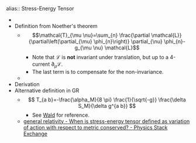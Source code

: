 alias:: Stress-Energy Tensor

-
- Definition from Noether's theorem
	- $$\mathcal{T}_{\mu \nu}=\sum_{n} \frac{\partial \mathcal{L}}{\partial\left(\partial_{\mu} \phi_{n}\right)} \partial_{\nu} \phi_{n}-g_{\mu \nu} \mathcal{L}$$
		- Note that $\mathcal L$ is **not** invariant under translation, but up to a 4-current $\partial_\mu \mathcal L$.
		- The last term is to compensate for the non-invariance.
	-
- Derivation
- Alternative definition in GR
	- $$
	  T_{a b}=-\frac{\alpha_M}{8 \pi} \frac{1}{\sqrt{-g}} \frac{\delta S_M}{\delta g^{a b}}
	  $$
		- See [Wald](((65ec0397-091a-4efe-b7f0-91498baacdb7))) for reference.
	- [general relativity - When is stress-energy tensor defined as variation of action with respect to metric conserved? - Physics Stack Exchange](https://physics.stackexchange.com/questions/256436/when-is-stress-energy-tensor-defined-as-variation-of-action-with-respect-to-metr)